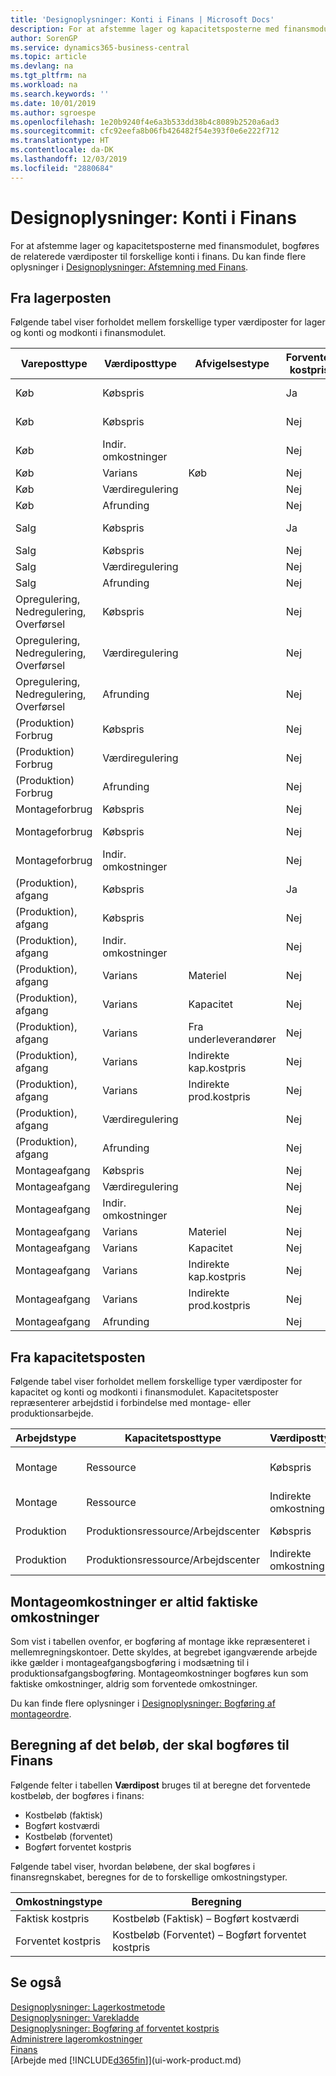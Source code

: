 ```yaml
---
title: 'Designoplysninger: Konti i Finans | Microsoft Docs'
description: For at afstemme lager og kapacitetsposterne med finansmodulet, bogføres de relaterede værdiposter til forskellige konti i finans.
author: SorenGP
ms.service: dynamics365-business-central
ms.topic: article
ms.devlang: na
ms.tgt_pltfrm: na
ms.workload: na
ms.search.keywords: ''
ms.date: 10/01/2019
ms.author: sgroespe
ms.openlocfilehash: 1e20b9240f4e6a3b533dd38b4c8089b2520a6ad3
ms.sourcegitcommit: cfc92eefa8b06fb426482f54e393f0e6e222f712
ms.translationtype: HT
ms.contentlocale: da-DK
ms.lasthandoff: 12/03/2019
ms.locfileid: "2880684"
---
```

# <a name="design-details-accounts-in-the-general-ledger"></a>Designoplysninger: Konti i Finans
For at afstemme lager og kapacitetsposterne med finansmodulet, bogføres de relaterede værdiposter til forskellige konti i finans. Du kan finde flere oplysninger i [Designoplysninger: Afstemning med Finans](design-details-reconciliation-with-the-general-ledger.md).  

## <a name="from-the-inventory-ledger"></a>Fra lagerposten  
Følgende tabel viser forholdet mellem forskellige typer værdiposter for lager og konti og modkonti i finansmodulet.  

|**Vareposttype**|**Værdiposttype**|**Afvigelsestype**|**Forventet kostpris**|**Konto**|**Modkonto**|  
|--------------------------------|--------------------------|-----------------------|-----------------------|-----------------|---------------------------|  
|Køb|Købspris||Ja|Lager (mellemregningskonto)|Lagerperiod.konto (mellemkto.)|  
|Køb|Købspris||Nej|Lagerbeholdning|Tillagte direkte omkostninger|  
|Køb|Indir. omkostninger||Nej|Lagerbeholdning|Tillagte indir. prod.omkostn.|  
|Køb|Varians|Køb|Nej|Lagerbeholdning|Købsafvigelse|  
|Køb|Værdiregulering||Nej|Lagerbeholdning|Lagerregulering|  
|Køb|Afrunding||Nej|Lagerbeholdning|Lagerregulering|  
|Salg|Købspris||Ja|Lager (mellemregningskonto)|Vareforbrug (mellemkto.)|  
|Salg|Købspris||Nej|Lagerbeholdning|VAREFORBRUG|  
|Salg|Værdiregulering||Nej|Lagerbeholdning|Lagerregulering|  
|Salg|Afrunding||Nej|Lagerbeholdning|Lagerregulering|  
|Opregulering, Nedregulering, Overførsel|Købspris||Nej|Lagerbeholdning|Lagerregulering|  
|Opregulering, Nedregulering, Overførsel|Værdiregulering||Nej|Lagerbeholdning|Lagerregulering|  
|Opregulering, Nedregulering, Overførsel|Afrunding||Nej|Lagerbeholdning|Lagerregulering|  
|(Produktion) Forbrug|Købspris||Nej|Lagerbeholdning|Igv. arb|  
|(Produktion) Forbrug|Værdiregulering||Nej|Lagerbeholdning|Lagerregulering|  
|(Produktion) Forbrug|Afrunding||Nej|Lagerbeholdning|Lagerregulering|  
|Montageforbrug|Købspris||Nej|Lagerbeholdning|Lagerregulering|  
|Montageforbrug|Købspris||Nej|Tillagte direkte omkostninger|Lagerregulering|  
|Montageforbrug|Indir. omkostninger||Nej|Tillagte indir. prod.omkostn.|Lagerregulering|  
|(Produktion), afgang|Købspris||Ja|Lager (mellemregningskonto)|Igv. arb|  
|(Produktion), afgang|Købspris||Nej|Lagerbeholdning|Igv. arb|  
|(Produktion), afgang|Indir. omkostninger||Nej|Lagerbeholdning|Tillagte indir. prod.omkostn.|  
|(Produktion), afgang|Varians|Materiel|Nej|Lagerbeholdning|Mat.kost.afvigelse|  
|(Produktion), afgang|Varians|Kapacitet|Nej|Lagerbeholdning|Kap.kost.afvigelse|  
|(Produktion), afgang|Varians|Fra underleverandører|Nej|Lagerbeholdning|Underlev.kostafvigelse|  
|(Produktion), afgang|Varians|Indirekte kap.kostpris|Nej|Lagerbeholdning|Indir. kap.kostprisafv.|  
|(Produktion), afgang|Varians|Indirekte prod.kostpris|Nej|Lagerbeholdning|Indir. prod.kostprisafv.|  
|(Produktion), afgang|Værdiregulering||Nej|Lagerbeholdning|Lagerregulering|  
|(Produktion), afgang|Afrunding||Nej|Lagerbeholdning|Lagerregulering|  
|Montageafgang|Købspris||Nej|Lagerbeholdning|Lagerregulering|  
|Montageafgang|Værdiregulering||Nej|Lagerbeholdning|Lagerregulering|  
|Montageafgang|Indir. omkostninger||Nej|Lagerbeholdning|Tillagte indir. prod.omkostn.|  
|Montageafgang|Varians|Materiel|Nej|Lagerbeholdning|Mat.kost.afvigelse|  
|Montageafgang|Varians|Kapacitet|Nej|Lagerbeholdning|Kap.kost.afvigelse|  
|Montageafgang|Varians|Indirekte kap.kostpris|Nej|Lagerbeholdning|Indir. kap.kostprisafv.|  
|Montageafgang|Varians|Indirekte prod.kostpris|Nej|Lagerbeholdning|Indir. prod.kostprisafv.|  
|Montageafgang|Afrunding||Nej|Lagerbeholdning|Lagerregulering|  

## <a name="from-the-capacity-ledger"></a>Fra kapacitetsposten  
 Følgende tabel viser forholdet mellem forskellige typer værdiposter for kapacitet og konti og modkonti i finansmodulet. Kapacitetsposter repræsenterer arbejdstid i forbindelse med montage- eller produktionsarbejde.  

|**Arbejdstype**|**Kapacitetsposttype**|**Værdiposttype**|**Konto**|**Modkonto**|  
|-------------------|------------------------------------|--------------------------|-----------------|---------------------------|  
|Montage|Ressource|Købspris|Tillagte direkte omkostninger|Lagerregulering|  
|Montage|Ressource|Indirekte omkostning|Tillagte indir. prod.omkostn.|Lagerregulering|  
|Produktion|Produktionsressource/Arbejdscenter|Købspris|VIA-konto|Tillagte direkte omkostninger|  
|Produktion|Produktionsressource/Arbejdscenter|Indirekte omkostning|VIA-konto|Tillagte indir. prod.omkostn.|  

## <a name="assembly-costs-are-always-actual"></a>Montageomkostninger er altid faktiske omkostninger  
 Som vist i tabellen ovenfor, er bogføring af montage ikke repræsenteret i mellemregningskontoer. Dette skyldes, at begrebet igangværende arbejde ikke gælder i montageafgangsbogføring i modsætning til i produktionsafgangsbogføring. Montageomkostninger bogføres kun som faktiske omkostninger, aldrig som forventede omkostninger.  

 Du kan finde flere oplysninger i [Designoplysninger: Bogføring af montageordre](design-details-assembly-order-posting.md).  

## <a name="calculating-the-amount-to-post-to-the-general-ledger"></a>Beregning af det beløb, der skal bogføres til Finans  
 Følgende felter i tabellen **Værdipost** bruges til at beregne det forventede kostbeløb, der bogføres i finans:  

-   Kostbeløb (faktisk)  
-   Bogført kostværdi  
-   Kostbeløb (forventet)  
-   Bogført forventet kostpris  

Følgende tabel viser, hvordan beløbene, der skal bogføres i finansregnskabet, beregnes for de to forskellige omkostningstyper.  

|Omkostningstype|Beregning|  
|---------------|-----------------|  
|Faktisk kostpris|Kostbeløb (Faktisk) – Bogført kostværdi|  
|Forventet kostpris|Kostbeløb (Forventet) – Bogført forventet kostpris|  

## <a name="see-also"></a>Se også  
 [Designoplysninger: Lagerkostmetode](design-details-inventory-costing.md)   
 [Designoplysninger: Varekladde](design-details-inventory-posting.md)   
 [Designoplysninger: Bogføring af forventet kostpris](design-details-expected-cost-posting.md)  
 [Administrere lageromkostninger](finance-manage-inventory-costs.md)  
 [Finans](finance.md)  
 [Arbejde med [!INCLUDE[d365fin](includes/d365fin_md.md)]](ui-work-product.md)  
